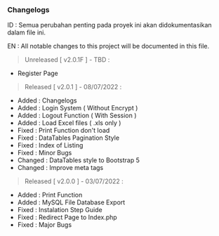 ### **Changelogs**   
ID : Semua perubahan penting pada proyek ini akan didokumentasikan dalam file ini.

EN : All notable changes to this project will be documented in this file.

> Unreleased [ v2.0.1F ] - TBD :
- Register Page  

> Released [ v2.0.1 ] - 08/07/2022 :

- Added : Changelogs 
- Added : Login System ( Without Encrypt )
- Added : Logout Function ( With Session )
- Added : Load Excel files ( .xls only )
- Fixed : Print Function don't load
- Fixed : DataTables Pagination Style
- Fixed : Index of Listing
- Fixed : Minor Bugs
- Changed : DataTables style to Bootstrap 5   
- Changed : Improve meta tags

> Released [ v2.0.0 ] - 03/07/2022 :
- Added : Print Function
- Added : MySQL File Database Export
- Fixed : Instalation Step Guide
- Fixed : Redirect Page to Index.php
- Fixed : Major Bugs
